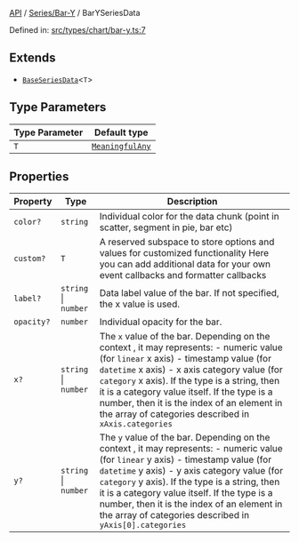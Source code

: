 [API](../../../overview.md) / [Series/Bar-Y](../overview.md) / BarYSeriesData

Defined in: [src/types/chart/bar-y.ts:7](https://github.com/gravity-ui/charts/blob/6aea3bcf86facdd4a019a7e612d7ac7e27006c35/src/types/chart/bar-y.ts#L7)

## Extends

- [`BaseSeriesData`](../../General/interfaces/BaseSeriesData.md)\<`T`\>

## Type Parameters

| Type Parameter | Default type |
| ------ | ------ |
| `T` | [`MeaningfulAny`](../../../Utilities/type-aliases/MeaningfulAny.md) |

## Properties

| Property | Type | Description |
| ------ | ------ | ------ |
| <a id="color"></a> `color?` | `string` | Individual color for the data chunk (point in scatter, segment in pie, bar etc) |
| <a id="custom"></a> `custom?` | `T` | A reserved subspace to store options and values for customized functionality Here you can add additional data for your own event callbacks and formatter callbacks |
| <a id="label"></a> `label?` | `string` \| `number` | Data label value of the bar. If not specified, the x value is used. |
| <a id="opacity"></a> `opacity?` | `number` | Individual opacity for the bar. |
| <a id="x"></a> `x?` | `string` \| `number` | The `x` value of the bar. Depending on the context , it may represents: - numeric value (for `linear` x axis) - timestamp value (for `datetime` x axis) - x axis category value (for `category` x axis). If the type is a string, then it is a category value itself. If the type is a number, then it is the index of an element in the array of categories described in `xAxis.categories` |
| <a id="y"></a> `y?` | `string` \| `number` | The `y` value of the bar. Depending on the context , it may represents: - numeric value (for `linear` y axis) - timestamp value (for `datetime` y axis) - y axis category value (for `category` y axis). If the type is a string, then it is a category value itself. If the type is a number, then it is the index of an element in the array of categories described in `yAxis[0].categories` |
